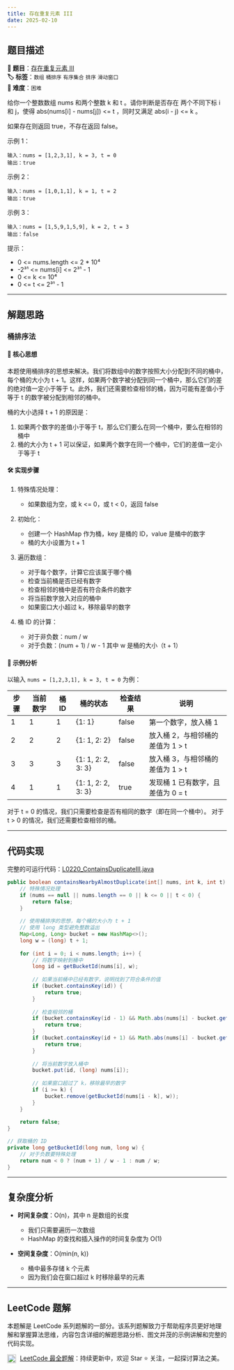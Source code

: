 ```yaml
---
title: 存在重复元素 III
date: 2025-02-10
---
```


## 题目描述

**🔗 题目**：[存在重复元素 III](https://leetcode.cn/problems/contains-duplicate-iii/)  
**🏷️ 标签**：`数组` `桶排序` `有序集合` `排序` `滑动窗口`  
**🔴 难度**：`困难`  

给你一个整数数组 nums 和两个整数 k 和 t 。请你判断是否存在 两个不同下标 i 和 j，使得 abs(nums[i] - nums[j]) <= t ，同时又满足 abs(i - j) <= k 。

如果存在则返回 true，不存在返回 false。

示例 1：
```
输入：nums = [1,2,3,1], k = 3, t = 0
输出：true
```

示例 2：
```
输入：nums = [1,0,1,1], k = 1, t = 2
输出：true
```

示例 3：
```
输入：nums = [1,5,9,1,5,9], k = 2, t = 3
输出：false
```

提示：
- 0 <= nums.length <= 2 * 10⁴
- -2³¹ <= nums[i] <= 2³¹ - 1
- 0 <= k <= 10⁴
- 0 <= t <= 2³¹ - 1

---

## 解题思路

### 桶排序法

#### 📝 核心思想
本题使用桶排序的思想来解决。我们将数组中的数字按照大小分配到不同的桶中，每个桶的大小为 t + 1。这样，如果两个数字被分配到同一个桶中，那么它们的差的绝对值一定小于等于 t。此外，我们还需要检查相邻的桶，因为可能有差值小于等于 t 的数字被分配到相邻的桶中。

桶的大小选择 t + 1 的原因是：
1. 如果两个数字的差值小于等于 t，那么它们要么在同一个桶中，要么在相邻的桶中
2. 桶的大小为 t + 1 可以保证，如果两个数字在同一个桶中，它们的差值一定小于等于 t

#### 🛠️ 实现步骤
1. 特殊情况处理：
   - 如果数组为空，或 k <= 0，或 t < 0，返回 false
   
2. 初始化：
   - 创建一个 HashMap 作为桶，key 是桶的 ID，value 是桶中的数字
   - 桶的大小设置为 t + 1
   
3. 遍历数组：
   - 对于每个数字，计算它应该属于哪个桶
   - 检查当前桶是否已经有数字
   - 检查相邻的桶中是否有符合条件的数字
   - 将当前数字放入对应的桶中
   - 如果窗口大小超过 k，移除最早的数字

4. 桶 ID 的计算：
   - 对于非负数：num / w
   - 对于负数：(num + 1) / w - 1
   其中 w 是桶的大小（t + 1）

#### 🧩 示例分析
以输入 `nums = [1,2,3,1], k = 3, t = 0` 为例：

| 步骤 | 当前数字 | 桶 ID | 桶的状态 | 检查结果 | 说明 |
|-----|---------|-------|----------|----------|------|
| 1 | 1 | 1 | {1: 1} | false | 第一个数字，放入桶 1 |
| 2 | 2 | 2 | {1: 1, 2: 2} | false | 放入桶 2，与相邻桶的差值为 1 > t |
| 3 | 3 | 3 | {1: 1, 2: 2, 3: 3} | false | 放入桶 3，与相邻桶的差值为 1 > t |
| 4 | 1 | 1 | {1: 1, 2: 2, 3: 3} | true | 发现桶 1 已有数字，且差值为 0 = t |

对于 t = 0 的情况，我们只需要检查是否有相同的数字（即在同一个桶中）。
对于 t > 0 的情况，我们还需要检查相邻的桶。

---

## 代码实现

完整的可运行代码：[L0220_ContainsDuplicateIII.java](../src/main/java/L0220_ContainsDuplicateIII.java)

```java
public boolean containsNearbyAlmostDuplicate(int[] nums, int k, int t) {
    // 特殊情况处理
    if (nums == null || nums.length == 0 || k <= 0 || t < 0) {
        return false;
    }
    
    // 使用桶排序的思想，每个桶的大小为 t + 1
    // 使用 long 类型避免整数溢出
    Map<Long, Long> bucket = new HashMap<>();
    long w = (long) t + 1;
    
    for (int i = 0; i < nums.length; i++) {
        // 将数字映射到桶中
        long id = getBucketId(nums[i], w);
        
        // 如果当前桶中已经有数字，说明找到了符合条件的值
        if (bucket.containsKey(id)) {
            return true;
        }
        
        // 检查相邻的桶
        if (bucket.containsKey(id - 1) && Math.abs(nums[i] - bucket.get(id - 1)) < w) {
            return true;
        }
        if (bucket.containsKey(id + 1) && Math.abs(nums[i] - bucket.get(id + 1)) < w) {
            return true;
        }
        
        // 将当前数字放入桶中
        bucket.put(id, (long) nums[i]);
        
        // 如果窗口超过了 k，移除最早的数字
        if (i >= k) {
            bucket.remove(getBucketId(nums[i - k], w));
        }
    }
    
    return false;
}

// 获取桶的 ID
private long getBucketId(long num, long w) {
    // 对于负数要特殊处理
    return num < 0 ? (num + 1) / w - 1 : num / w;
}
```

---

## 复杂度分析

- **时间复杂度**：O(n)，其中 n 是数组的长度
  - 我们只需要遍历一次数组
  - HashMap 的查找和插入操作的时间复杂度为 O(1)

- **空间复杂度**：O(min(n, k))
  - 桶中最多存储 k 个元素
  - 因为我们会在窗口超过 k 时移除最早的元素

---

## LeetCode 题解

本题解是 LeetCode 系列题解的一部分。该系列题解致力于帮助程序员更好地理解和掌握算法思维，内容包含详细的解题思路分析、图文并茂的示例讲解和完整的代码实现。

<img src="https://github.githubassets.com/images/modules/logos_page/GitHub-Mark.png" alt="GitHub" width="20" style="vertical-align: middle; margin-right: 5px"> [LeetCode 最全题解](https://github.com/LjyYano/LeetCode)：持续更新中，欢迎 Star ⭐️ 关注，一起探讨算法之美。 